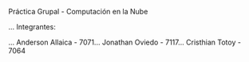 Práctica Grupal - Computación en la Nube

... Integrantes:

...   Anderson Allaica - 7071...
      Jonathan Oviedo - 7117...
      Cristhian Totoy - 7064
